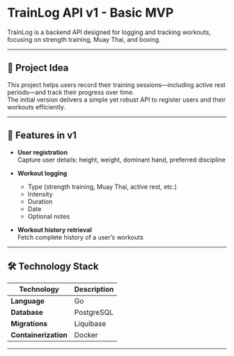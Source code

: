 # TrainLog API v1 - Basic MVP

TrainLog is a backend API designed for logging and tracking workouts, focusing on strength training, Muay Thai, and boxing.

---

## 🎯 Project Idea

This project helps users record their training sessions—including active rest periods—and track their progress over time.  
The initial version delivers a simple yet robust API to register users and their workouts efficiently.

---

## 🚀 Features in v1

- **User registration**  
  Capture user details: height, weight, dominant hand, preferred discipline

- **Workout logging**  
  - Type (strength training, Muay Thai, active rest, etc.)  
  - Intensity  
  - Duration  
  - Date  
  - Optional notes

- **Workout history retrieval**  
  Fetch complete history of a user’s workouts

---

## 🛠 Technology Stack

| Technology       | Description                     |
|------------------|---------------------------------|
| **Language**     | Go                              |
| **Database**     | PostgreSQL                      |
| **Migrations**   | Liquibase                      |
| **Containerization** | Docker                     |

---
